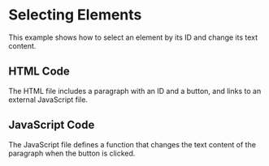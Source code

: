 # Selecting Elements

This example shows how to select an element by its ID and change its text content.

## HTML Code
The HTML file includes a paragraph with an ID and a button, and links to an external JavaScript file.

## JavaScript Code
The JavaScript file defines a function that changes the text content of the paragraph when the button is clicked.